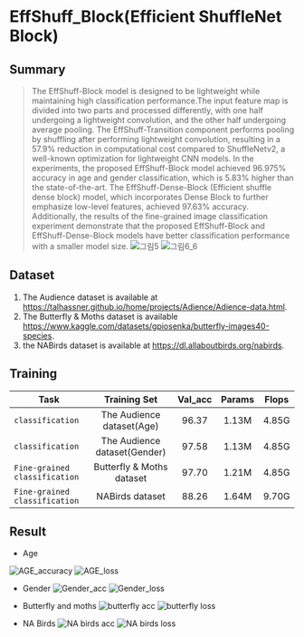 # EffShuff_Block(Efficient ShuffleNet Block)

## Summary
> The EffShuff-Block model is designed to be lightweight while maintaining high classification performance.The input feature map is divided into two parts and processed differently, with one half undergoing a lightweight convolution, and the other half undergoing average pooling. The EffShuff-Transition component performs pooling by shuffling after performing lightweight convolution, resulting in a 57.9% reduction in computational cost compared to ShuffleNetv2, a well-known optimization for lightweight CNN models. In the experiments, the proposed EffShuff-Block model achieved 96.975% accuracy in age and gender classification, which is 5.83% higher than the state-of-the-art. The EffShuff-Dense-Block (Efficient shuffle dense block) model, which incorporates Dense Block to further emphasize low-level features, achieved 97.63% accuracy. Additionally, the results of the fine-grained image classification experiment demonstrate that the proposed EffShuff-Block and EffShuff-Dense-Block models have better classification performance with a smaller model size.
![그림5](https://user-images.githubusercontent.com/20642014/217741663-d2e6e01a-f0df-4d7f-b141-e824c163a8ae.png)
![그림6_6](https://user-images.githubusercontent.com/20642014/217741688-6f9965ca-65ee-4707-868f-2ab0943a7955.png)

## Dataset
1. The Audience dataset is available at https://talhassner.github.io/home/projects/Adience/Adience-data.html.
2. The Butterfly & Moths dataset is available https://www.kaggle.com/datasets/gpiosenka/butterfly-images40-species.
3. the NABirds dataset is available at https://dl.allaboutbirds.org/nabirds.

## Training
| Task | Training Set | Val_acc | Params | Flops |
|---|:---:|:---:|:---:|:---:|
| `classification` | The Audience dataset(Age) | 96.37 | 1.13M | 4.85G |
| `classification` | The Audience dataset(Gender) | 97.58 | 1.13M | 4.85G |
| `Fine-grained classification` | Butterfly & Moths dataset | 97.70 | 1.21M | 4.85G |
| `Fine-grained classification` | NABirds dataset | 88.26 | 1.64M | 9.70G |

## Result
- Age

![AGE_accuracy](https://user-images.githubusercontent.com/20642014/217746693-c29b06ba-22a5-4410-80c7-ac5ca0a84b3f.png)
![AGE_loss](https://user-images.githubusercontent.com/20642014/217746701-a69757fb-734e-4010-b8fb-f092ce9c5772.png)

- Gender
![Gender_acc](https://user-images.githubusercontent.com/20642014/217746712-a4e26940-e7d7-4e64-98ff-00ab3d809194.png)
![Gender_loss](https://user-images.githubusercontent.com/20642014/217746720-bbb039e2-5c8b-4daa-833f-8561e9d5eb8c.png)

- Butterfly and moths
![butterfly acc](https://user-images.githubusercontent.com/20642014/217746726-eba77d9f-b2ab-4adc-af92-8d9738fdfda9.png)
![butterfly loss](https://user-images.githubusercontent.com/20642014/217746732-8f30b507-4fa4-47c5-a115-72d517cbd5f1.png)

- NA Birds
![NA birds acc](https://user-images.githubusercontent.com/20642014/217748693-ce2b205e-f09c-4e06-bfc4-d831a49541c2.png)
![NA birds loss](https://user-images.githubusercontent.com/20642014/217748705-927d3335-0a78-4c41-8df4-4f74371c790c.png)
